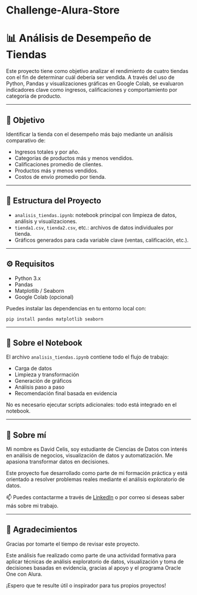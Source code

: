 # Challenge-Alura-Store

# 📊 Análisis de Desempeño de Tiendas

Este proyecto tiene como objetivo analizar el rendimiento de cuatro tiendas con el fin de determinar cuál debería ser vendida. A través del uso de Python, Pandas y visualizaciones gráficas en Google Colab, se evaluaron indicadores clave como ingresos, calificaciones y comportamiento por categoría de producto.

---

## 🧠 Objetivo

Identificar la tienda con el desempeño más bajo mediante un análisis comparativo de:

- Ingresos totales y por año.
- Categorías de productos más y menos vendidos.
- Calificaciones promedio de clientes.
- Productos más y menos vendidos.
- Costos de envío promedio por tienda.

---

## 📂 Estructura del Proyecto

- `analisis_tiendas.ipynb`: notebook principal con limpieza de datos, análisis y visualizaciones.
- `tienda1.csv`, `tienda2.csv`, etc.: archivos de datos individuales por tienda.
- Gráficos generados para cada variable clave (ventas, calificación, etc.).

---

## ⚙️ Requisitos

- Python 3.x
- Pandas
- Matplotlib / Seaborn
- Google Colab (opcional)

Puedes instalar las dependencias en tu entorno local con:

```bash
pip install pandas matplotlib seaborn
```

---

## 📓 Sobre el Notebook

El archivo `analisis_tiendas.ipynb` contiene todo el flujo de trabajo:

- Carga de datos
- Limpieza y transformación
- Generación de gráficos
- Análisis paso a paso
- Recomendación final basada en evidencia

No es necesario ejecutar scripts adicionales: todo está integrado en el notebook.

---

## 🙋 Sobre mí

Mi nombre es David Celis, soy estudiante de Ciencias de Datos con interés en análisis de negocios, visualización de datos y automatización. Me apasiona transformar datos en decisiones.

Este proyecto fue desarrollado como parte de mi formación práctica y está orientado a resolver problemas reales mediante el análisis exploratorio de datos.

📫 Puedes contactarme a través de [LinkedIn](https://www.linkedin.com/) o por correo si deseas saber más sobre mi trabajo.

---

## 🙏 Agradecimientos

Gracias por tomarte el tiempo de revisar este proyecto.

Este análisis fue realizado como parte de una actividad formativa para aplicar técnicas de análisis exploratorio de datos, visualización y toma de decisiones basadas en evidencia, gracias al apoyo y el programa Oracle One con Alura.

¡Espero que te resulte útil o inspirador para tus propios proyectos!

```

```
